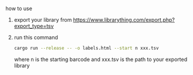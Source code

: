 how to use

 1. export your library from https://www.librarything.com/export.php?export_type=tsv
 2. run this command
   
    ```sh
    cargo run --release -- -o labels.html --start n xxx.tsv
    ```

    where n is the starting barcode and xxx.tsv is the path to your exported library